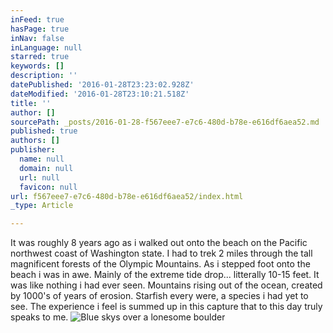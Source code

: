 ```yaml
---
inFeed: true
hasPage: true
inNav: false
inLanguage: null
starred: true
keywords: []
description: ''
datePublished: '2016-01-28T23:23:02.928Z'
dateModified: '2016-01-28T23:10:21.518Z'
title: ''
author: []
sourcePath: _posts/2016-01-28-f567eee7-e7c6-480d-b78e-e616df6aea52.md
published: true
authors: []
publisher:
  name: null
  domain: null
  url: null
  favicon: null
url: f567eee7-e7c6-480d-b78e-e616df6aea52/index.html
_type: Article

---
```

It was roughly 8 years ago as i walked out onto the beach on the Pacific northwest coast of Washington state.   I had to trek 2 miles through the tall magnificent forests of the Olympic Mountains.  As i stepped foot onto the beach i was in awe.  Mainly of the extreme tide drop...  litterally 10-15 feet.  It was like nothing i had ever seen.  Mountains rising out of the ocean, created by 1000's of years of erosion.  Starfish every were, a species i had yet to see.  The experience i feel is summed up in this capture that to this day truly speaks to me.
![Blue skys over a lonesome boulder](https://s3-us-west-2.amazonaws.com/the-grid-img/p/86f7a26f35ba2cc048c8e48695adffcf043f6746.jpg)